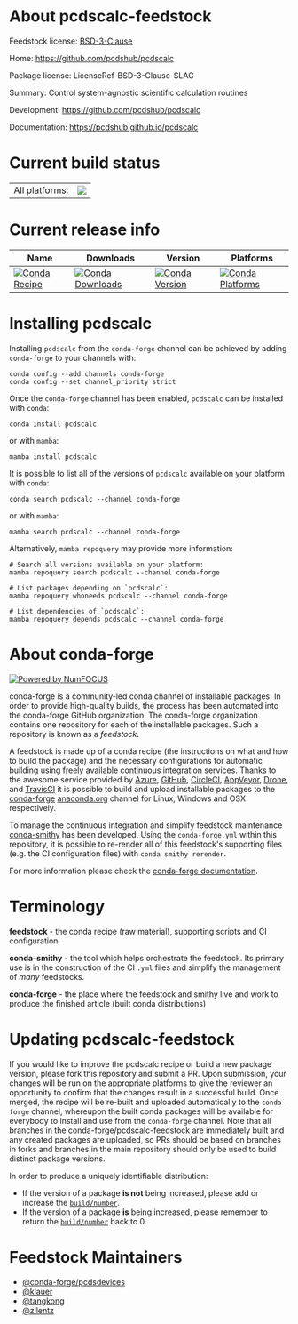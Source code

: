 About pcdscalc-feedstock
========================

Feedstock license: [BSD-3-Clause](https://github.com/conda-forge/pcdscalc-feedstock/blob/main/LICENSE.txt)

Home: https://github.com/pcdshub/pcdscalc

Package license: LicenseRef-BSD-3-Clause-SLAC

Summary: Control system-agnostic scientific calculation routines

Development: https://github.com/pcdshub/pcdscalc

Documentation: https://pcdshub.github.io/pcdscalc

Current build status
====================


<table><tr><td>All platforms:</td>
    <td>
      <a href="https://dev.azure.com/conda-forge/feedstock-builds/_build/latest?definitionId=10972&branchName=main">
        <img src="https://dev.azure.com/conda-forge/feedstock-builds/_apis/build/status/pcdscalc-feedstock?branchName=main">
      </a>
    </td>
  </tr>
</table>

Current release info
====================

| Name | Downloads | Version | Platforms |
| --- | --- | --- | --- |
| [![Conda Recipe](https://img.shields.io/badge/recipe-pcdscalc-green.svg)](https://anaconda.org/conda-forge/pcdscalc) | [![Conda Downloads](https://img.shields.io/conda/dn/conda-forge/pcdscalc.svg)](https://anaconda.org/conda-forge/pcdscalc) | [![Conda Version](https://img.shields.io/conda/vn/conda-forge/pcdscalc.svg)](https://anaconda.org/conda-forge/pcdscalc) | [![Conda Platforms](https://img.shields.io/conda/pn/conda-forge/pcdscalc.svg)](https://anaconda.org/conda-forge/pcdscalc) |

Installing pcdscalc
===================

Installing `pcdscalc` from the `conda-forge` channel can be achieved by adding `conda-forge` to your channels with:

```
conda config --add channels conda-forge
conda config --set channel_priority strict
```

Once the `conda-forge` channel has been enabled, `pcdscalc` can be installed with `conda`:

```
conda install pcdscalc
```

or with `mamba`:

```
mamba install pcdscalc
```

It is possible to list all of the versions of `pcdscalc` available on your platform with `conda`:

```
conda search pcdscalc --channel conda-forge
```

or with `mamba`:

```
mamba search pcdscalc --channel conda-forge
```

Alternatively, `mamba repoquery` may provide more information:

```
# Search all versions available on your platform:
mamba repoquery search pcdscalc --channel conda-forge

# List packages depending on `pcdscalc`:
mamba repoquery whoneeds pcdscalc --channel conda-forge

# List dependencies of `pcdscalc`:
mamba repoquery depends pcdscalc --channel conda-forge
```


About conda-forge
=================

[![Powered by
NumFOCUS](https://img.shields.io/badge/powered%20by-NumFOCUS-orange.svg?style=flat&colorA=E1523D&colorB=007D8A)](https://numfocus.org)

conda-forge is a community-led conda channel of installable packages.
In order to provide high-quality builds, the process has been automated into the
conda-forge GitHub organization. The conda-forge organization contains one repository
for each of the installable packages. Such a repository is known as a *feedstock*.

A feedstock is made up of a conda recipe (the instructions on what and how to build
the package) and the necessary configurations for automatic building using freely
available continuous integration services. Thanks to the awesome service provided by
[Azure](https://azure.microsoft.com/en-us/services/devops/), [GitHub](https://github.com/),
[CircleCI](https://circleci.com/), [AppVeyor](https://www.appveyor.com/),
[Drone](https://cloud.drone.io/welcome), and [TravisCI](https://travis-ci.com/)
it is possible to build and upload installable packages to the
[conda-forge](https://anaconda.org/conda-forge) [anaconda.org](https://anaconda.org/)
channel for Linux, Windows and OSX respectively.

To manage the continuous integration and simplify feedstock maintenance
[conda-smithy](https://github.com/conda-forge/conda-smithy) has been developed.
Using the ``conda-forge.yml`` within this repository, it is possible to re-render all of
this feedstock's supporting files (e.g. the CI configuration files) with ``conda smithy rerender``.

For more information please check the [conda-forge documentation](https://conda-forge.org/docs/).

Terminology
===========

**feedstock** - the conda recipe (raw material), supporting scripts and CI configuration.

**conda-smithy** - the tool which helps orchestrate the feedstock.
                   Its primary use is in the construction of the CI ``.yml`` files
                   and simplify the management of *many* feedstocks.

**conda-forge** - the place where the feedstock and smithy live and work to
                  produce the finished article (built conda distributions)


Updating pcdscalc-feedstock
===========================

If you would like to improve the pcdscalc recipe or build a new
package version, please fork this repository and submit a PR. Upon submission,
your changes will be run on the appropriate platforms to give the reviewer an
opportunity to confirm that the changes result in a successful build. Once
merged, the recipe will be re-built and uploaded automatically to the
`conda-forge` channel, whereupon the built conda packages will be available for
everybody to install and use from the `conda-forge` channel.
Note that all branches in the conda-forge/pcdscalc-feedstock are
immediately built and any created packages are uploaded, so PRs should be based
on branches in forks and branches in the main repository should only be used to
build distinct package versions.

In order to produce a uniquely identifiable distribution:
 * If the version of a package **is not** being increased, please add or increase
   the [``build/number``](https://docs.conda.io/projects/conda-build/en/latest/resources/define-metadata.html#build-number-and-string).
 * If the version of a package **is** being increased, please remember to return
   the [``build/number``](https://docs.conda.io/projects/conda-build/en/latest/resources/define-metadata.html#build-number-and-string)
   back to 0.

Feedstock Maintainers
=====================

* [@conda-forge/pcdsdevices](https://github.com/conda-forge/pcdsdevices/)
* [@klauer](https://github.com/klauer/)
* [@tangkong](https://github.com/tangkong/)
* [@zllentz](https://github.com/zllentz/)

